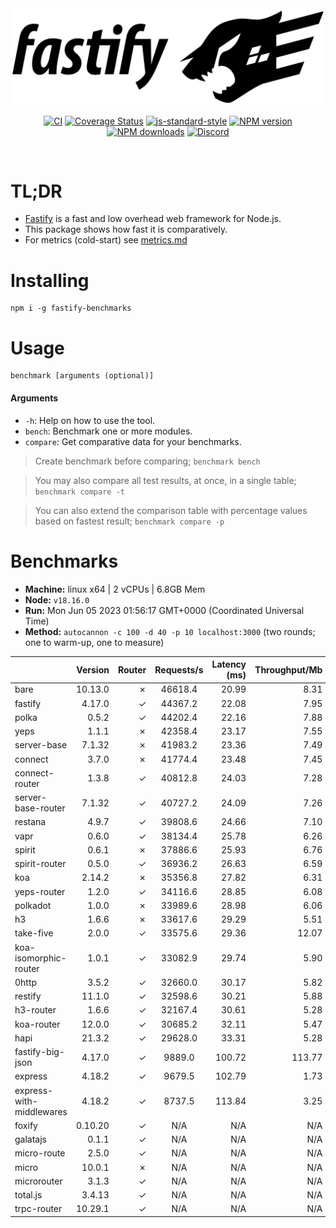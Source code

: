 <div align="center">
  <img src="https://github.com/fastify/graphics/raw/HEAD/fastify-landscape-outlined.svg" width="650" height="auto"/>
</div>

<div align="center">

[![CI](https://github.com/fastify/fastify/workflows/ci/badge.svg)](https://github.com/fastify/fastify/actions/workflows/ci.yml)
[![Coverage Status](https://coveralls.io/repos/github/fastify/fastify/badge.svg?branch=master)](https://coveralls.io/github/fastify/fastify?branch=master)
[![js-standard-style](https://img.shields.io/badge/code%20style-standard-brightgreen.svg?style=flat)](http://standardjs.com/)
[![NPM version](https://img.shields.io/npm/v/fastify.svg?style=flat)](https://www.npmjs.com/package/fastify)
[![NPM downloads](https://img.shields.io/npm/dm/fastify.svg?style=flat)](https://www.npmjs.com/package/fastify) [![Discord](https://img.shields.io/discord/725613461949906985)](https://discord.gg/fastify)

</div>
<br />

# TL;DR

* [Fastify](https://github.com/fastify/fastify) is a fast and low overhead web framework for Node.js.
* This package shows how fast it is comparatively.
* For metrics (cold-start) see [metrics.md](./METRICS.md)

# Installing

```
npm i -g fastify-benchmarks
```

# Usage

```
benchmark [arguments (optional)]
```

#### Arguments

* `-h`: Help on how to use the tool.
* `bench`:  Benchmark one or more modules.
* `compare`: Get comparative data for your benchmarks.

> Create benchmark before comparing; `benchmark bench`

> You may also compare all test results, at once, in a single table; `benchmark compare -t`

> You can also extend the comparison table with percentage values based on fastest result; `benchmark compare -p`
# Benchmarks

* __Machine:__ linux x64 | 2 vCPUs | 6.8GB Mem
* __Node:__ `v18.16.0`
* __Run:__ Mon Jun 05 2023 01:56:17 GMT+0000 (Coordinated Universal Time)
* __Method:__ `autocannon -c 100 -d 40 -p 10 localhost:3000` (two rounds; one to warm-up, one to measure)

|                          | Version | Router | Requests/s | Latency (ms) | Throughput/Mb |
| :--                      | --:     | --:    | :-:        | --:          | --:           |
| bare                     | 10.13.0 | ✗      | 46618.4    | 20.99        | 8.31          |
| fastify                  | 4.17.0  | ✓      | 44367.2    | 22.08        | 7.95          |
| polka                    | 0.5.2   | ✓      | 44202.4    | 22.16        | 7.88          |
| yeps                     | 1.1.1   | ✗      | 42358.4    | 23.17        | 7.55          |
| server-base              | 7.1.32  | ✗      | 41983.2    | 23.36        | 7.49          |
| connect                  | 3.7.0   | ✗      | 41774.4    | 23.48        | 7.45          |
| connect-router           | 1.3.8   | ✓      | 40812.8    | 24.03        | 7.28          |
| server-base-router       | 7.1.32  | ✓      | 40727.2    | 24.09        | 7.26          |
| restana                  | 4.9.7   | ✓      | 39808.6    | 24.66        | 7.10          |
| vapr                     | 0.6.0   | ✓      | 38134.4    | 25.78        | 6.26          |
| spirit                   | 0.6.1   | ✗      | 37886.6    | 25.93        | 6.76          |
| spirit-router            | 0.5.0   | ✓      | 36936.2    | 26.63        | 6.59          |
| koa                      | 2.14.2  | ✗      | 35356.8    | 27.82        | 6.31          |
| yeps-router              | 1.2.0   | ✓      | 34116.6    | 28.85        | 6.08          |
| polkadot                 | 1.0.0   | ✗      | 33989.6    | 28.98        | 6.06          |
| h3                       | 1.6.6   | ✗      | 33617.6    | 29.29        | 5.51          |
| take-five                | 2.0.0   | ✓      | 33575.6    | 29.36        | 12.07         |
| koa-isomorphic-router    | 1.0.1   | ✓      | 33082.9    | 29.74        | 5.90          |
| 0http                    | 3.5.2   | ✓      | 32660.0    | 30.17        | 5.82          |
| restify                  | 11.1.0  | ✓      | 32598.6    | 30.21        | 5.88          |
| h3-router                | 1.6.6   | ✓      | 32167.4    | 30.61        | 5.28          |
| koa-router               | 12.0.0  | ✓      | 30685.2    | 32.11        | 5.47          |
| hapi                     | 21.3.2  | ✓      | 29628.0    | 33.31        | 5.28          |
| fastify-big-json         | 4.17.0  | ✓      | 9889.0     | 100.72       | 113.77        |
| express                  | 4.18.2  | ✓      | 9679.5     | 102.79       | 1.73          |
| express-with-middlewares | 4.18.2  | ✓      | 8737.5     | 113.84       | 3.25          |
| foxify                   | 0.10.20 | ✓      | N/A        | N/A          | N/A           |
| galatajs                 | 0.1.1   | ✓      | N/A        | N/A          | N/A           |
| micro-route              | 2.5.0   | ✓      | N/A        | N/A          | N/A           |
| micro                    | 10.0.1  | ✗      | N/A        | N/A          | N/A           |
| microrouter              | 3.1.3   | ✓      | N/A        | N/A          | N/A           |
| total.js                 | 3.4.13  | ✓      | N/A        | N/A          | N/A           |
| trpc-router              | 10.29.1 | ✓      | N/A        | N/A          | N/A           |
